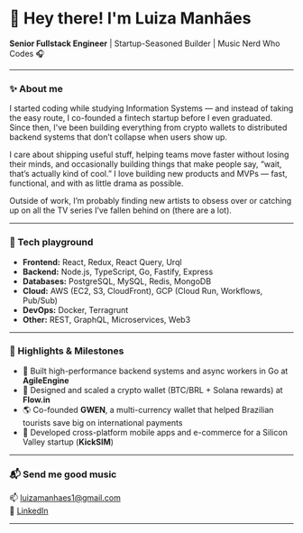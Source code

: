 # 🎸 Hey there! I'm Luiza Manhães

**Senior Fullstack Engineer** | Startup-Seasoned Builder | Music Nerd Who Codes 🎧

---

### ✨ About me

I started coding while studying Information Systems — and instead of taking the easy route, I co-founded a fintech startup before I even graduated. Since then, I've been building everything from crypto wallets to distributed backend systems that don’t collapse when users show up.

I care about shipping useful stuff, helping teams move faster without losing their minds, and occasionally building things that make people say, “wait, that’s actually kind of cool.” I love building new products and MVPs — fast, functional, and with as little drama as possible.

Outside of work, I’m probably finding new artists to obsess over or catching up on all the TV series I’ve fallen behind on (there are a lot).

---

### 🔧 Tech playground

- **Frontend:** React, Redux, React Query, Urql
- **Backend:** Node.js, TypeScript, Go, Fastify, Express
- **Databases:** PostgreSQL, MySQL, Redis, MongoDB
- **Cloud:** AWS (EC2, S3, CloudFront), GCP (Cloud Run, Workflows, Pub/Sub)
- **DevOps:** Docker, Terragrunt
- **Other:** REST, GraphQL, Microservices, Web3

---

### 🧠 Highlights & Milestones

- 🚀 Built high-performance backend systems and async workers in Go at **AgileEngine**
- 💸 Designed and scaled a crypto wallet (BTC/BRL + Solana rewards) at **Flow.in**
- 🌎 Co-founded **GWEN**, a multi-currency wallet that helped Brazilian tourists save big on international payments
- 📱 Developed cross-platform mobile apps and e-commerce for a Silicon Valley startup (**KickSIM**)

---

### 📬 Send me good music

📫 luizamanhaes1@gmail.com  
🔗 [LinkedIn](https://www.linkedin.com/in/luiza-manh%C3%A3es)

---


